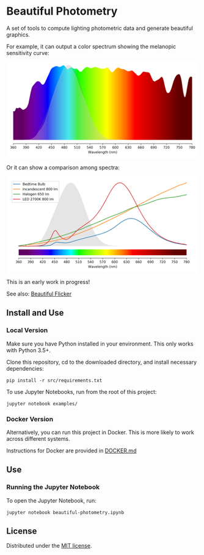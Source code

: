 # Beautiful Photometry

A set of tools to compute lighting photometric data and generate beautiful graphics.

For example, it can output a color spectrum showing the melanopic sensitivity curve:

![Color Spectrum](/out/daylight.png)

Or it can show a comparison among spectra:

![Spectral Comparison](/out/Traditional%20Source%20Comparison.png)

This is an early work in progress!

See also: [Beautiful Flicker](https://github.com/yeutterg/beautiful-flicker)

## Install and Use

### Local Version

Make sure you have Python installed in your environment. This only works with Python 3.5+.

Clone this repository, cd to the downloaded directory, and install necessary dependencies:

```console
pip install -r src/requirements.txt
```

To use Jupyter Notebooks, run from the root of this project:

```console
jupyter notebook examples/
```

### Docker Version

Alternatively, you can run this project in Docker. This is more likely to work across different systems.

Instructions for Docker are provided in [DOCKER.md](DOCKER.md)

## Use

### Running the Jupyter Notebook

To open the Jupyter Notebook, run:

```
jupyter notebook beautiful-photometry.ipynb
```

## License

Distributed under the [MIT license](/LICENSE).
